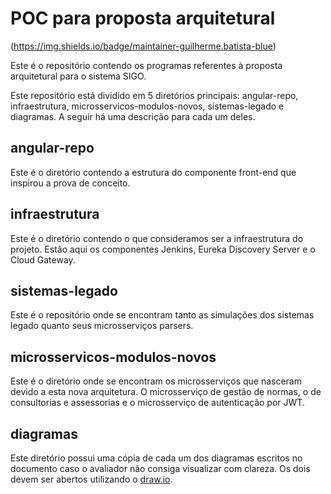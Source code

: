# POC para proposta arquitetural
(https://img.shields.io/badge/maintainer-guilherme.batista-blue)


Este é o repositório contendo os programas referentes à proposta arquitetural para o sistema SIGO.

Este repositório está dividido em 5 diretórios principais: angular-repo, infraestrutura, microsservicos-modulos-novos, sistemas-legado e diagramas. A seguir há uma descrição para cada um deles.

## angular-repo

Este é o diretório contendo a estrutura do componente front-end que inspirou a prova de conceito.

## infraestrutura

Este é o diretório contendo o que consideramos ser a infraestrutura do projeto. Estão aqui os componentes Jenkins, Eureka Discovery Server e o Cloud Gateway.

## sistemas-legado

Este é o repositório onde se encontram tanto as simulações dos sistemas legado quanto seus microsserviços parsers. 

## microsservicos-modulos-novos

Este é o diretório onde se encontram os microsserviços que nasceram devido a esta nova arquitetura. O microsserviço de gestão de normas, o de consultorias e assessorias e o microsserviço de autenticação por JWT.

## diagramas

Este diretório possui uma cópia de cada um dos diagramas escritos no documento caso o avaliador não consiga visualizar com clareza. Os dois devem ser abertos utilizando o [draw.io](http://draw.io/).